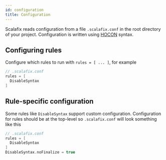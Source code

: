 ```yaml
---
id: configuration
title: Configuration
---
```


Scalafix reads configuration from a file `.scalafix.conf` in the root directory
of your project. Configuration is written using
[HOCON](https://github.com/lightbend/config) syntax.

## Configuring rules

Configure which rules to run with `rules = [ ... ]`, for example

```scala
// .scalafix.conf
rules = [
  DisableSyntax
]
```

## Rule-specific configuration

Some rules like `DisableSyntax` support custom configuration. Configuration for
rules should be at the top-level so `.scalafix.conf` will look something like
this

```scala
// .scalafix.conf
rules = [
  DisableSyntax
]
DisableSyntax.noFinalize = true
```
